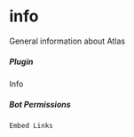 # info 

General information about Atlas
			

##### Plugin
Info


##### Bot Permissions
`Embed Links`